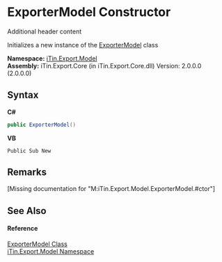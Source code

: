 # ExporterModel Constructor 
Additional header content 

Initializes a new instance of the <a href="T_iTin_Export_Model_ExporterModel">ExporterModel</a> class

**Namespace:**&nbsp;<a href="N_iTin_Export_Model">iTin.Export.Model</a><br />**Assembly:**&nbsp;iTin.Export.Core (in iTin.Export.Core.dll) Version: 2.0.0.0 (2.0.0.0)

## Syntax

**C#**<br />
``` C#
public ExporterModel()
```

**VB**<br />
``` VB
Public Sub New
```


## Remarks
\[Missing <remarks> documentation for "M:iTin.Export.Model.ExporterModel.#ctor"\]

## See Also


#### Reference
<a href="T_iTin_Export_Model_ExporterModel">ExporterModel Class</a><br /><a href="N_iTin_Export_Model">iTin.Export.Model Namespace</a><br />